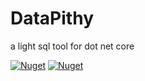 # DataPithy
a light sql tool for dot net core


[![Nuget](http://img.shields.io/nuget/v/Ivony.Data.svg)](https://www.nuget.org/packages/Ivony.Data/)
[![Nuget](http://img.shields.io/nuget/dt/Ivony.Data.svg)](https://www.nuget.org/packages/Ivony.Data/)
